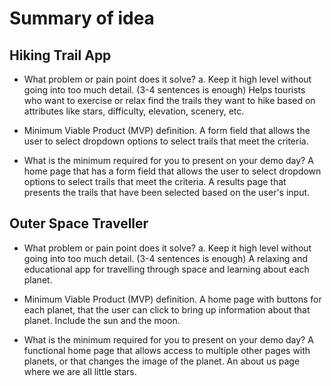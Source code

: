 # Summary of idea

## Hiking Trail App

* What problem or pain point does it solve? a. Keep it high level without going into too much detail. (3-4 sentences is enough)
Helps tourists who want to exercise or relax find the trails they want to hike based on attributes like stars, difficulty, elevation, scenery, etc.

* Minimum Viable Product (MVP) definition.
A form field that allows the user to select dropdown options to select trails that meet the criteria.

* What is the minimum required for you to present on your demo day?
A home page that has a form field that allows the user to select dropdown options to select trails that meet the criteria.
A results page that presents the trails that have been selected based on the user's input.

## Outer Space Traveller

* What problem or pain point does it solve? a. Keep it high level without going into too much detail. (3-4 sentences is enough)
A relaxing and educational app for travelling through space and learning about each planet.

* Minimum Viable Product (MVP) definition.
A home page with buttons for each planet, that the user can click to bring up information about that planet. Include the sun and the moon.

* What is the minimum required for you to present on your demo day?
A functional home page that allows access to multiple other pages with planets, or that changes the image of the planet. An about us page where we are all little stars.